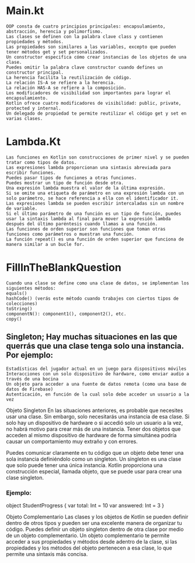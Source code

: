 # Main.kt
    OOP consta de cuatro principios principales: encapsulamiento, abstracción, herencia y polimorfismo.
    Las clases se definen con la palabra clave class y contienen propiedades y métodos.
    Las propiedades son similares a las variables, excepto que pueden tener métodos get y set personalizados.
    Un constructor especifica cómo crear instancias de los objetos de una clase.
    Puedes omitir la palabra clave constructor cuando defines un constructor principal.
    La herencia facilita la reutilización de código.
    La relación IS-A se refiere a la herencia.
    La relación HAS-A se refiere a la composición.
    Los modificadores de visibilidad son importantes para lograr el encapsulamiento.
    Kotlin ofrece cuatro modificadores de visibilidad: public, private, protected y internal.
    Un delegado de propiedad te permite reutilizar el código get y set en varias clases.
# Lambda.Kt

    Las funciones en Kotlin son construcciones de primer nivel y se pueden tratar como tipos de datos.
    Las expresiones lambda proporcionan una sintaxis abreviada para escribir funciones.
    Puedes pasar tipos de funciones a otras funciones.
    Puedes mostrar un tipo de función desde otra.
    Una expresión lambda muestra el valor de la última expresión.
    Si se omite una etiqueta de parámetro en una expresión lambda con un solo parámetro, se hace referencia a ella con el identificador it.
    Las expresiones lambda se pueden escribir intercaladas sin un nombre de variable.
    Si el último parámetro de una función es un tipo de función, puedes usar la sintaxis lambda al final para mover la expresión lambda después del último paréntesis cuando llamas a una función.
    Las funciones de orden superior son funciones que toman otras funciones como parámetros o muestran una función.
    La función repeat() es una función de orden superior que funciona de manera similar a un bucle for.

# FillInTheBlankQuestion

    Cuando una clase se define como una clase de datos, se implementan los siguientes métodos:
    equals()
    hashCode() (verás este método cuando trabajes con ciertos tipos de colecciones)
    toString()
    componentN(): component1(), component2(), etc.
    copy()

## Singleton; Hay muchas situaciones en las que querrás que una clase tenga solo una instancia. Por ejemplo:

    Estadísticas del jugador actual en un juego para dispositivos móviles
    Interacciones con un solo dispositivo de hardware, como enviar audio a través de una bocina
    Un objeto para acceder a una fuente de datos remota (como una base de datos de Firebase)
    Autenticación, en función de la cual solo debe acceder un usuario a la vez

Objeto Singleton
En las situaciones anteriores, es probable que necesites usar una clase. Sin embargo, solo necesitarás una instancia 
de esa clase. Si solo hay un dispositivo de hardware o si accedió solo un usuario a la vez, no habrá motivo para crear 
más de una instancia. Tener dos objetos que acceden al mismo dispositivo de hardware de forma simultánea podría causar un comportamiento muy extraño y con errores.

Puedes comunicar claramente en tu código que un objeto debe tener una sola instancia definiéndolo como un singleton. 
Un singleton es una clase que solo puede tener una única instancia. Kotlin proporciona una construcción especial, llamada objeto, 
que se puede usar para crear una clase singleton.

### Ejemplo:

object StudentProgress {
var total: Int = 10
var answered: Int = 3
}


Objeto Complementario
Las clases y los objetos de Kotlin se pueden definir dentro de otros tipos y pueden ser una excelente manera de organizar tu código. 
Puedes definir un objeto singleton dentro de otra clase por medio de un objeto complementario. Un objeto complementario te permite acceder 
a sus propiedades y métodos desde adentro de la clase, si las propiedades y los métodos del objeto pertenecen a esa clase, lo que permite una sintaxis más concisa.